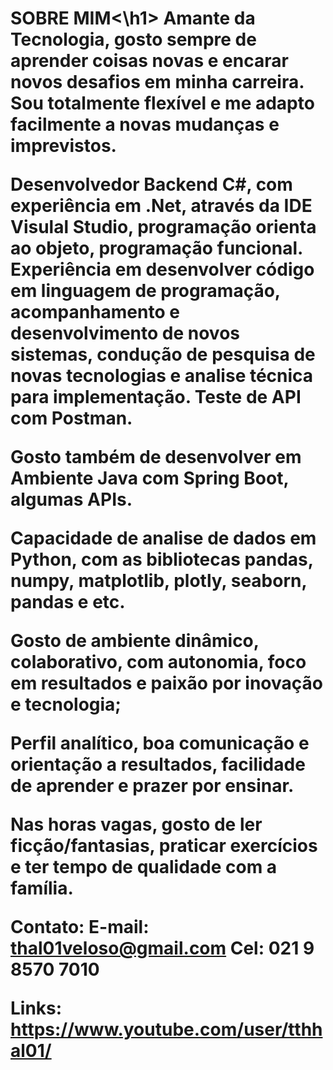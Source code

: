 <h1> SOBRE MIM<\h1>
Amante da Tecnologia, gosto sempre de aprender coisas novas e encarar novos desafios em minha carreira. Sou totalmente flexível e me adapto facilmente a novas mudanças e imprevistos.

Desenvolvedor Backend C#, com experiência em .Net, através da IDE Visulal Studio, programação orienta ao objeto, programação funcional. Experiência em desenvolver código em linguagem de programação, acompanhamento e desenvolvimento de novos sistemas, condução de pesquisa de novas tecnologias e analise técnica para implementação. Teste de API com Postman.

Gosto também de desenvolver em Ambiente Java com Spring Boot, algumas APIs.



Capacidade de analise de dados em Python, com as bibliotecas pandas, numpy, matplotlib, plotly, seaborn, pandas e etc.

Gosto de ambiente dinâmico, colaborativo, com autonomia, foco em resultados e paixão por inovação e tecnologia;

Perfil analítico, boa comunicação e orientação a resultados, facilidade de aprender e prazer por ensinar.

Nas horas vagas, gosto de ler ficção/fantasias, praticar exercícios e ter tempo de qualidade com a família.





Contato:
E-mail: thal01veloso@gmail.com
Cel: 021 9 8570 7010

Links:
https://www.youtube.com/user/tthhal01/
